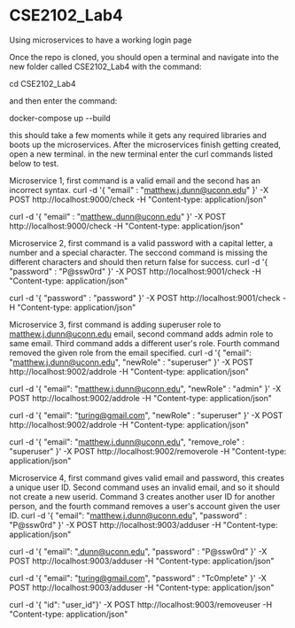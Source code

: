 # CSE2102_Lab4
Using microservices to have a working login page

Once the repo is cloned, you should open a terminal and navigate into the new folder called CSE2102_Lab4 with the command:

cd CSE2102_Lab4

and then enter the command:

docker-compose up --build

this should take a few moments while it gets any required libraries and boots up the microservices. After the microservices finish getting created, open a new terminal. in the new terminal enter the curl commands listed below to test.


Microservice 1, first command is a valid email and the second has an incorrect syntax.
curl -d '{ "email" : "matthew.j.dunn@uconn.edu" }' -X POST http://localhost:9000/check  -H "Content-type: application/json"

curl -d '{ "email" : "matthew..dunn@uconn.edu" }' -X POST http://localhost:9000/check  -H "Content-type: application/json"


Microservice 2, first command is a valid password with a capital letter, a number and a special character. The seccond command is missing the different characters and should then return false for success.
curl -d '{ "password" : "P@ssw0rd" }' -X POST http://localhost:9001/check  -H "Content-type: application/json"

curl -d '{ "password" : "password" }' -X POST http://localhost:9001/check  -H "Content-type: application/json"


Microservice 3, first command is adding superuser role to matthew.j.dunn@uconn.edu email, second command adds admin role to same email. Third command adds a different user's role. Fourth command removed the given role from the email specified.
curl -d '{ "email": "matthew.j.dunn@uconn.edu", "newRole" : "superuser" }' -X POST http://localhost:9002/addrole -H "Content-type: application/json"

curl -d '{ "email": "matthew.j.dunn@uconn.edu", "newRole" : "admin" }' -X POST http://localhost:9002/addrole -H "Content-type: application/json"

curl -d '{ "email": "turing@gmail.com", "newRole" : "superuser" }' -X POST http://localhost:9002/addrole -H "Content-type: application/json"

curl -d '{ "email": "matthew.j.dunn@uconn.edu", "remove_role" : "superuser" }' -X POST http://localhost:9002/removerole -H "Content-type: application/json"


Microservice 4, first command gives valid email and password, this creates a unique user ID. Second command uses an invalid email, and so it should not create a new userid. Command 3 creates another user ID for another person, and the fourth command removes a user's account given the user ID.
curl -d '{ "email": "matthew.j.dunn@uconn.edu", "password" : "P@ssw0rd" }' -X POST http://localhost:9003/adduser -H "Content-type: application/json"

curl -d '{ "email": ".dunn@uconn.edu", "password" : "P@ssw0rd" }' -X POST http://localhost:9003/adduser -H "Content-type: application/json"

curl -d '{ "email": "turing@gmail.com", "password" : "Tc0mp!ete" }' -X POST http://localhost:9003/adduser -H "Content-type: application/json"

curl -d '{ "id": "user_id"}' -X POST http://localhost:9003/removeuser -H "Content-type: application/json"
